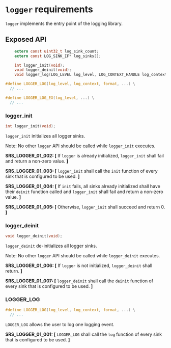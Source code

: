 # `logger` requirements

`logger` implements the entry point of the logging library.

## Exposed API

```c
    extern const uint32_t log_sink_count;
    extern const LOG_SINK_IF* log_sinks[];

    int logger_init(void);
    void logger_deinit(void);
    void logger_log(LOG_LEVEL log_level, LOG_CONTEXT_HANDLE log_context, const char* file, const char* func, int line_no, const char* format, ...);

#define LOGGER_LOG(log_level, log_context, format, ...) \
  // ...

#define LOGGER_LOG_EX(log_level, ...) \
  // ...
```

### logger_init

```c
int logger_init(void);
```

`logger_init` initializes all logger sinks.

Note: No other `logger` API should be called while `logger_init` executes.

**SRS_LOGGER_01_002: [** If `logger` is already initialized, `logger_init` shall fail and return a non-zero value. **]**

**SRS_LOGGER_01_003: [** `logger_init` shall call the `init` function of every sink that is configured to be used. **]**

**SRS_LOGGER_01_004: [** If `init` fails, all sinks already initialized shall have their `deinit` function called and `logger_init` shall fail and return a non-zero value. **]**

**SRS_LOGGER_01_005: [** Otherwise, `logger_init` shall succeed and return 0. **]**

### logger_deinit

```c
void logger_deinit(void);
```

`logger_deinit` de-initializes all logger sinks.

Note: No other `logger` API should be called while `logger_deinit` executes.

**SRS_LOGGER_01_006: [** If `logger` is not initialized, `logger_deinit` shall return. **]**

**SRS_LOGGER_01_007: [** `logger_deinit` shall call the `deinit` function of every sink that is configured to be used. **]**

### LOGGER_LOG

```c
#define LOGGER_LOG(log_level, log_context, format, ...) \
  // ...
```

`LOGGER_LOG` allows the user to log one logging event.

**SRS_LOGGER_01_001: [** `LOGGER_LOG` shall call the `log` function of every sink that is configured to be used. **]**
